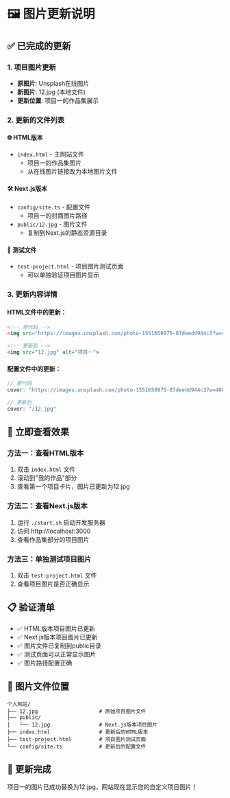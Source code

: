 # 🖼️ 图片更新说明

## ✅ 已完成的更新

### 1. 项目图片更新
- **原图片**: Unsplash在线图片
- **新图片**: 12.jpg (本地文件)
- **更新位置**: 项目一的作品集展示

### 2. 更新的文件列表

#### 🌐 HTML版本
- `index.html` - 主网站文件
  - 项目一的作品集图片
  - 从在线图片链接改为本地图片文件

#### 🛠️ Next.js版本
- `config/site.ts` - 配置文件
  - 项目一的封面图片路径
- `public/12.jpg` - 图片文件
  - 复制到Next.js的静态资源目录

#### 🧪 测试文件
- `test-project.html` - 项目图片测试页面
  - 可以单独验证项目图片显示

### 3. 更新内容详情

#### HTML文件中的更新：
```html
<!-- 原代码 -->
<img src="https://images.unsplash.com/photo-1551650975-87deedd944c3?w=400&h=300&fit=crop" alt="项目一">

<!-- 更新后 -->
<img src="12.jpg" alt="项目一">
```

#### 配置文件中的更新：
```typescript
// 原代码
cover: "https://images.unsplash.com/photo-1551650975-87deedd944c3?w=400&h=300&fit=crop"

// 更新后
cover: "/12.jpg"
```

## 🚀 立即查看效果

### 方法一：查看HTML版本
1. 双击 `index.html` 文件
2. 滚动到"我的作品"部分
3. 查看第一个项目卡片，图片已更新为12.jpg

### 方法二：查看Next.js版本
1. 运行 `./start.sh` 启动开发服务器
2. 访问 http://localhost:3000
3. 查看作品集部分的项目图片

### 方法三：单独测试项目图片
1. 双击 `test-project.html` 文件
2. 查看项目图片是否正确显示

## 📋 验证清单

- ✅ HTML版本项目图片已更新
- ✅ Next.js版本项目图片已更新
- ✅ 图片文件已复制到public目录
- ✅ 测试页面可以正常显示图片
- ✅ 图片路径配置正确

## 🎯 图片文件位置

```
个人网站/
├── 12.jpg                    # 原始项目图片文件
├── public/
│   └── 12.jpg                # Next.js版本项目图片
├── index.html                # 更新后的HTML版本
├── test-project.html         # 项目图片测试页面
└── config/site.ts            # 更新后的配置文件
```

## 🎉 更新完成

项目一的图片已成功替换为12.jpg，网站现在显示您的自定义项目图片！
